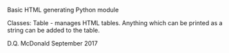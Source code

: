 Basic HTML generating Python module

Classes:
	Table - manages HTML tables. Anything which can be printed as
	a string can be added to the table.


D.Q. McDonald
September 2017
